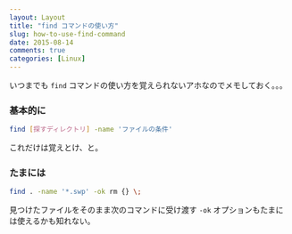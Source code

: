 ```yaml
---
layout: Layout
title: "find コマンドの使い方"
slug: how-to-use-find-command
date: 2015-08-14
comments: true
categories: [Linux]
---
```


いつまでも `find` コマンドの使い方を覚えられないアホなのでメモしておく。。。


### 基本的に

```bash
find [探すディレクトリ] -name 'ファイルの条件'
```

これだけは覚えとけ、と。

### たまには

```bash
find . -name '*.swp' -ok rm {} \;
```

見つけたファイルをそのまま次のコマンドに受け渡す `-ok` オプションもたまには使えるかも知れない。

